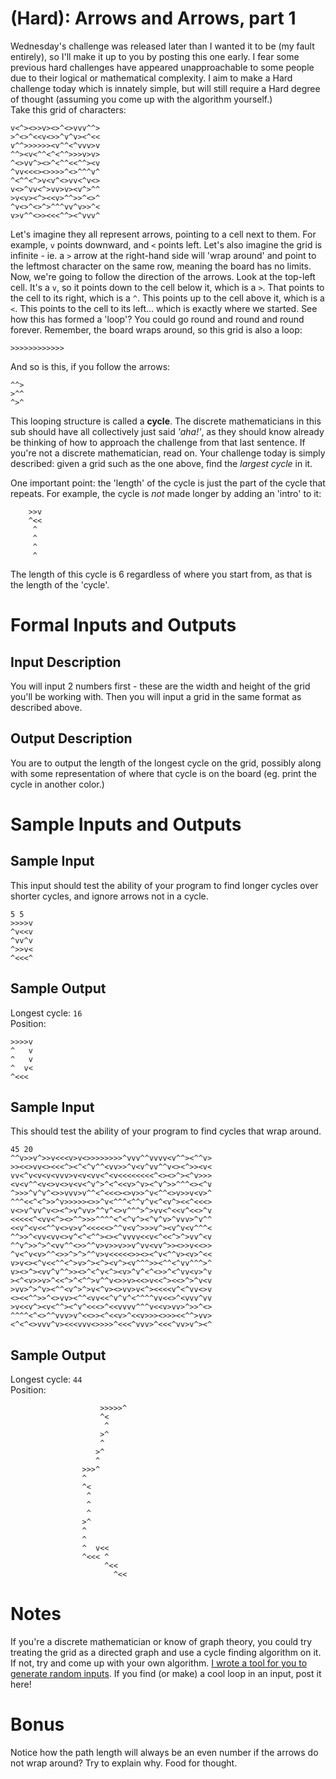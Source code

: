 # [](#HardIcon) **(Hard)**: Arrows and Arrows, part 1

Wednesday's challenge was released later than I wanted it to be (my fault entirely), so I'll make it up to you by posting this one early. I fear some previous hard challenges have appeared unapproachable to some people due to their logical or mathematical complexity. I aim to make a Hard challenge today which is innately simple, but will still require a Hard degree of thought (assuming you come up with the algorithm yourself.)  
Take this grid of characters:

	v<^><>>v><>^<>vvv^^>
	>^<>^<<v<>>^v^v><^<<
	v^^>>>>>><v^^<^vvv>v
	^^><v<^^<^<^^>>>v>v>
	^<>vv^><>^<^^<<^^><v
	^vv<<<><>>>>^<>^^^v^
	^<^^<^>v<v^<>vv<^v<>
	v<>^vv<^>vv>v><v^>^^
	>v<v><^><<v>^^>>^<>^
	^v<>^<>^>^^^vv^v>>^<
	v>v^^<>><<<^^><^vvv^

Let's imagine they all represent arrows, pointing to a cell next to them. For example, `v` points downward, and `<` points left. Let's also imagine the grid is infinite - ie. a `>` arrow at the right-hand side will 'wrap around' and point to the leftmost character on the same row, meaning the board has no limits. Now, we're going to follow the direction of the arrows. Look at the top-left cell. It's a `v`, so it points down to the cell below it, which is a `>`. That points to the cell to its right, which is a `^`. This points up to the cell above it, which is a `<`. This points to the cell to its left... which is exactly where we started. See how this has formed a 'loop'? You could go round and round and round forever. Remember, the board wraps around, so this grid is also a loop:

    >>>>>>>>>>>>

And so is this, if you follow the arrows:

	^^>
	>^^
	^>^

This looping structure is called a **cycle**. The discrete mathematicians in this sub should have all collectively just said *'aha!'*, as they should know already be thinking of how to approach the challenge from that last sentence. If you're not a discrete mathematician, read on. Your challenge today is simply described: given a grid such as the one above, find the *largest cycle* in it.

One important point: the 'length' of the cycle is just the part of the cycle that repeats. For example, the cycle is *not* made longer by adding an 'intro' to it:

        >>v
        ^<<
         ^
         ^
         ^
         ^

The length of this cycle is 6 regardless of where you start from, as that is the length of the 'cycle'.

# Formal Inputs and Outputs

## Input Description

You will input 2 numbers first - these are the width and height of the grid you'll be working with. Then you will input a grid in the same format as described above.

## Output Description

You are to output the length of the longest cycle on the grid, possibly along with some representation of where that cycle is on the board (eg. print the cycle in another color.)

# Sample Inputs and Outputs

## Sample Input

This input should test the ability of your program to find longer cycles over shorter cycles, and ignore arrows not in a cycle.

	5 5
	>>>>v
	^v<<v
	^vv^v
	^>>v<
	^<<<^

## Sample Output

Longest cycle: `16`  
Position:

	>>>>v
	^   v
	^   v
	^  v<
	^<<< 

## Sample Input

This should test the ability of your program to find cycles that wrap around.

	45 20
	^^v>>v^>>v<<<v>v<>>>>>>>>^vvv^^vvvv<v^^><^^v>
	>><<>vv<><<<^><^<^v^^<vv>>^v<v^vv^^v<><^>><v<
	vv<^v<v<v<vvv>v<v<vv<^<v<<<<<<<<^<><>^><^v>>>
	<v<v^^<v<>v<>v<v<^v^>^<^<<v>^v><^v^>>^^^<><^v
	^>>>^v^v^<>>vvv>v^^<^<<<><>v>>^v<^^<>v>>v<v>^
	^^^<<^<^>>^v>>>>><>>^v<^^^<^^v^v<^<v^><<^<<<>
	v<>v^vv^v<><^>v^vv>^^v^<>v^^^>^>vv<^<<v^<<>^v
	<<<<<^<vv<^><>^^>>>^^^^<^<^v^><^v^v>^vvv>^v^^
	<<v^<v<<^^v<>v>v^<<<<<>^^v<v^>>>v^><v^v<v^^^<
	^^>>^<vv<vv<>v^<^<^^><><^vvvv<<v<^<<^>^>vv^<v
	^^v^>>^>^<vv^^<>>^^v>v>>v>>v^vv<vv^>><>>v<<>>
	^v<^v<v>^^<>>^>^>^^v>v<<<<<>><><^v<^^v><v>^<<
	v>v<><^v<<^^<^>v>^><^><v^><v^^^>><^^<^vv^^^>^
	v><>^><vv^v^^>><>^<^v<^><v>^v^<^<>>^<^vv<v>^v
	><^<v>>v>^<<^>^<^^>v^^v<>>v><<>v<<^><<>^>^v<v
	>vv>^>^v><^^<v^>^>v<^v><>vv>v<^><<<<v^<^vv<>v
	<><<^^>>^<>vv><^^<vv<<^v^v^<^^^^vv<<>^<vvv^vv
	>v<<v^><v<^^><^v^<<<>^<<vvvv^^^v<<v>vv>^>>^<>
	^^^^<^<>^^vvv>v^<<>><^<<v>^<<v>>><>>><<^^>vv>
	<^<^<>vvv^v><<<vvv<>>>>^<<<^vvv>^<<<^vv>v^><^

## Sample Output

Longest cycle: `44`  
Position:

						>>>>>^
						^<
						 ^
						>^
						^
					   >^
					   ^
					>>>^
					^
					^<
					 ^
					 ^
					 ^
					>^
					^
					^
					^  v<<
					^<<< ^
						 ^<<
						   ^<<

# Notes

If you're a discrete mathematician or know of graph theory, you could try treating the grid as a directed graph and use a cycle finding algorithm on it. If not, try and come up with your own algorithm. [I wrote a tool for you to generate random inputs](http://jsfiddle.net/Quackmatic/s976w08c/2/). If you find (or make) a cool loop in an input, post it here!

# Bonus

Notice how the path length will always be an even number if the arrows do not wrap around? Try to explain why. Food for thought.
